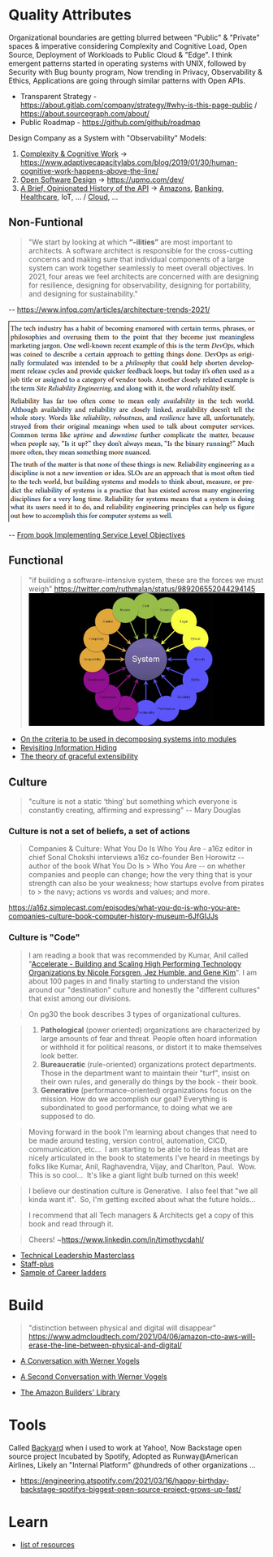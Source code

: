 # Quality Attributes

Organizational boundaries are getting blurred between "Public" & "Private" spaces & imperative considering Complexity and Cognitive Load, Open Source, Deployment of Workloads to Public Cloud & "Edge". I think emergent patterns started in operating systems with UNIX, followed by Security with Bug bounty program, Now trending in Privacy, Observability & Ethics, Applications are going through similar patterns with Open APIs.

- Transparent Strategy - https://about.gitlab.com/company/strategy/#why-is-this-page-public / https://about.sourcegraph.com/about/
- Public Roadmap - https://github.com/github/roadmap  

Design Company as a System with "Observability" Models:

1. [Complexity & Cognitive Work](https://www.researchgate.net/profile/David-Woods-19) -> https://www.adaptivecapacitylabs.com/blog/2019/01/30/human-cognitive-work-happens-above-the-line/
2. [Open Software Design](https://notes.ceilfors.com/Open_software_design.html) -> https://upmo.com/dev/
3. [A Brief, Opinionated History of the API](https://www.youtube.com/watch?v=LzMp6uQbmns) -> [Amazons](https://apievangelist.com/2012/01/12/the-secret-to-amazons-success-internal-apis/), [Banking](https://en.wikipedia.org/wiki/Open_banking), [Healthcare](https://www.hl7.org/fhir/), IoT, ... / [Cloud](https://kubernetes.io/docs/concepts/overview/kubernetes-api/), ...

## Non-Funtional

> "We start by looking at which **“-ilities”** are most important to architects. A software architect is responsible for the cross-cutting concerns and making sure that individual components of a large system can work together seamlessly to meet overall objectives. In 2021, four areas we feel architects are concerned with are designing for resilience, designing for observability, designing for portability, and designing for sustainability." 

-- https://www.infoq.com/articles/architecture-trends-2021/

![Reliability](images/Reliability.png)

-- [From book Implementing Service Level Objectives](https://www.amazon.com/Implementing-Service-Level-Objectives-Practical/dp/1492076813)

## Functional

> "if building a software-intensive system, these are the forces we must weigh" https://twitter.com/ruthmalan/status/989206552044294145
![Software-Intensive](images/software-intensive.jpeg)

* [On the criteria to be used in decomposing systems into modules](https://blog.acolyer.org/2016/09/05/on-the-criteria-to-be-used-in-decomposing-systems-into-modules/)
* [Revisiting Information Hiding](https://link.springer.com/chapter/10.1007%2F978-3-642-22655-7_8)
* [The theory of graceful extensibility](https://link.springer.com/article/10.1007/s10669-018-9708-3)

## Culture

> "culture is not a static ‘thing’ but something which everyone is constantly creating, affirming and expressing" -- Mary Douglas

### Culture is not a set of beliefs, a set of actions
 
> Companies & Culture: What You Do Is Who You Are - a16z editor in chief Sonal Chokshi interviews a16z co-founder Ben Horowitz -- author of the book What You Do Is > Who You Are -- on whether companies and people can change; how the very thing that is your strength can also be your weakness; how startups evolve from pirates to > the navy; actions vs words and values; and more.
 
https://a16z.simplecast.com/episodes/what-you-do-is-who-you-are-companies-culture-book-computer-history-museum-6JfGIJJs

### Culture is "Code"
 
> I am reading a book that was recommended by Kumar, Anil called "[Accelerate - Building and Scaling High Performing Technology Organizations by Nicole Forsgren, Jez Humble, and Gene Kim](https://www.amazon.com/Accelerate-Software-Performing-Technology-Organizations/dp/1942788339/)".  I am about 100 pages in and finally starting to understand the vision around our "destination" culture and honestly the "different cultures" that exist among our divisions.  
 
> On pg30 the book describes 3 types of organizational cultures.
 
> 1. **Pathological** (power oriented) organizations are characterized by large amounts of fear and threat.  People often hoard information or withhold it for political reasons, or distort it to make themselves look better.
> 2. **Bureaucratic** (rule-oriented) organizations protect departments.  Those in the department want to maintain their "turf", insist on their own rules, and generally do things by the book - their book.
> 3. **Generative** (performance-oriented) organizations focus on the mission.  How do we accomplish our goal?  Everything is subordinated to good performance, to doing what we are supposed to do.

> Moving forward in the book I'm learning about changes that need to be made around testing, version control, automation, CICD, communication, etc...  I am starting to be able to tie ideas that are nicely articulated in the book to statements I've heard in meetings by folks like Kumar, Anil, Raghavendra, Vijay, and Charlton, Paul.  Wow.  This is so cool...  It's like a giant light bulb turned on this week!

> I believe our destination culture is Generative.  I also feel that "we all kinda want it".  So, I'm getting excited about what the future holds...

> I recommend that all Tech managers & Architects get a copy of this book and read through it.

> Cheers!  ~https://www.linkedin.com/in/timothycdahl/

* [Technical Leadership Masterclass](https://www.ruthmalan.com/Bredemeyer/Technical_Leadership_Masterclass_Overview.htm)
* [Staff-plus](https://staffeng.com/guides)
* [Sample of Career ladders](https://github.com/sdras/career-ladders)

# Build

> "distinction between physical and digital will disappear" 
> https://www.admcloudtech.com/2021/04/06/amazon-cto-aws-will-erase-the-line-between-physical-and-digital/ 
> 
* [A Conversation with Werner Vogels](https://queue.acm.org/detail.cfm?id=1142065)
* [A Second Conversation with Werner Vogels](https://queue.acm.org/detail.cfm?id=3434573)

* [The Amazon Builders' Library](https://aws.amazon.com/builders-library/)

# Tools

Called [Backyard](https://ryanaquino.com/Yahoo-Backyard) when i used to work at Yahoo!, Now Backstage open source project Incubated by Spotify, Adopted as Runway@American Airlines, Likely an "Internal Platform" @hundreds of other organizations ...

* https://engineering.atspotify.com/2021/03/16/happy-birthday-backstage-spotifys-biggest-open-source-project-grows-up-fast/

# Learn

* [list of resources](https://github.com/ankumar/Architecture/wiki/References)


